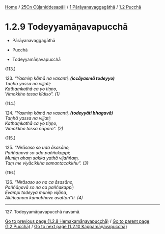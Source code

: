 
[Home](/) / [25Cn Cūḷaniddesapāḷi](../...md) / [1 Pārāyanavaggagāthā](...md) / [1.2 Pucchā](../25Cn/1/1.2.md)

# 1.2.9 Todeyyamāṇavapucchā

* Pārāyanavaggagāthā

* Pucchā

* Todeyyamāṇavapucchā

(113.)

123\. _“Yasmiṃ kāmā na vasanti, __(iccāyasmā todeyyo)___  
_Taṇhā yassa na vijjati;_  
_Kathaṃkathā ca yo tiṇṇo,_  
_Vimokkho tassa kīdiso”. (1)_  


(114.)

124\. _“Yasmiṃ kāmā na vasanti, __(todeyyāti bhagavā)___  
_Taṇhā yassa na vijjati;_  
_Kathaṃkathā ca yo tiṇṇo,_  
_Vimokkho tassa nāparo”. (2)_  


(115.)

125\. _“Nirāsaso so uda āsasāno,_  
_Paññāṇavā so uda paññakappī;_  
_Muniṃ ahaṃ sakka yathā vijaññaṃ,_  
_Taṃ me viyācikkha samantacakkhu”. (3)_  


(116.)

126\. _“Nirāsaso so na ca āsasāno,_  
_Paññāṇavā so na ca paññakappī;_  
_Evampi todeyya muniṃ vijāna,_  
_Akiñcanaṃ kāmabhave asattan”ti. (4)_  


---

127\. Todeyyamāṇavapucchā navamā.



[Go to previous page (1.2.8 Hemakamāṇavapucchā)](1.2.8.md) / [Go to parent page (1.2 Pucchā)](../25Cn/1/1.2.md) / [Go to next page (1.2.10 Kappamāṇavapucchā)](1.2.10.md)


